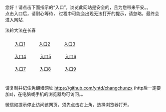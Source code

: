 您好！请点击下面指示的“入口”，浏览此网站是安全的，且为您带来平安。。 <br/>
点击入口后，请耐心等待， 过程中可能会出现无法打开的提示，请忽略，最终会进入网站. </br>

法轮大法在长春<br/>
<div style="padding:10px"><a style="margin:20px" target="_blank" href="https://d2snyr8k28k7d8.cloudfront.net/2Qpsp?jbuowvy" id="ccLink1" rel="nofollow">入口1</a> <a target="_blank" style="margin:20px" href="https://d3d5pzfzddqina.cloudfront.net/2Qpsp?nagcxgc" id="ccLink2" rel="nofollow">入口2</a> <a style="margin:20px" target="_blank" href="https://d2xr83ywjg04vn.cloudfront.net/2Qpsp?xwerpeav" id="ccLink3" rel="nofollow">入口3</a></div>

<div style="padding:10px" ><a style="margin:20px" target="_blank" href="https://d2snyr8k28k7d8.cloudfront.net/2Qpsp?jbuowvy" id="ccLink4" rel="nofollow">入口4</a> <a style="margin:20px" href="https://d3d5pzfzddqina.cloudfront.net/2Qpsp?nagcxgc" target="_blank" id="ccLink5" rel="nofollow">入口5</a> <a style="margin:20px" href="https://d2xr83ywjg04vn.cloudfront.net/2Qpsp?xwerpeav" target="_blank" id="ccLink6" rel="nofollow">入口6</a></div>

<div style="padding:10px"><a style="margin:20px" target="_blank" href="https://d2snyr8k28k7d8.cloudfront.net/2Qpsp?jbuowvy" id="ccLink7" rel="nofollow">入口7</a> <a style="margin:20px" href="https://d3d5pzfzddqina.cloudfront.net/2Qpsp?nagcxgc" target="_blank" id="ccLink8" rel="nofollow">入口8</a> <a style="margin:20px" target="_blank" href="https://d2xr83ywjg04vn.cloudfront.net/2Qpsp?xwerpeav" id="ccLink9" rel="nofollow">入口9</a></div>

<br/>



请复制并记住免翻墙网址 https://github.com/yntd/changchunzx (http后一定要加s)，在电脑或手机的浏览器均可访问。。<br/>

微信如提示停止访问该网页，须先点击右上角，选择浏览器打开。

